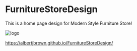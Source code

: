 # FurnitureStoreDesign
This is a home page design for Modern Style Furniture Store!

![logo](https://user-images.githubusercontent.com/84045644/141203270-be67f197-0465-4db8-ab7d-43e643e2c080.png)



https://albertjbrown.github.io/FurnitureStoreDesign/
